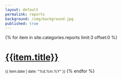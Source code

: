```yaml
---
layout: default
permalink: reports
background: /img/background.jpg
published: true
---
```


{% for item in site.categories.reports limit:3 offset:0 %}
<a class="reports" href="{{site.root_dir}}{{item.url}}">
        <h1 class="title">
          {{item.title}}
        </h1></a>
        <small class="date">{{ item.date | date: "%d.%m.%Y"  }}</small>
{% endfor %}